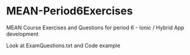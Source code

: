 # MEAN-Period6Exercises
MEAN Course Exercises and Questions for period 6 - Ionic / Hybrid App development


Look at ExamQuestions.txt and Code example

